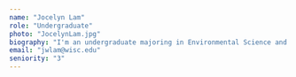 ```yaml
---
name: "Jocelyn Lam"
role: "Undergraduate"
photo: "JocelynLam.jpg"
biography: "I'm an undergraduate majoring in Environmental Science and Conservation Biology, with a certificate in Japanese Professional Communication. I help process and analyze sediment core samples."
email: "jwlam@wisc.edu"
seniority: "3"
---
```

